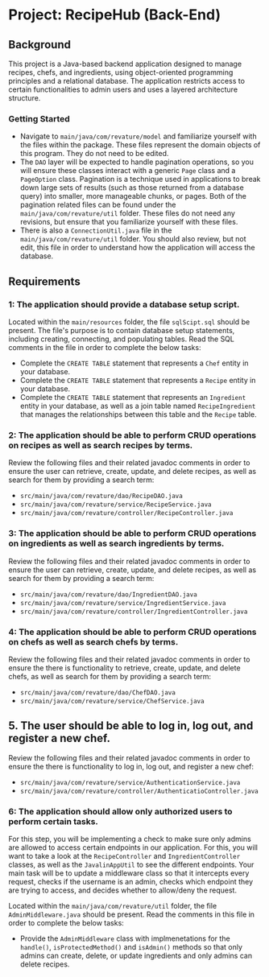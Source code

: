 # Project: RecipeHub (Back-End)

## Background
This project is a Java-based backend application designed to manage recipes, chefs, and ingredients, using object-oriented programming principles and a relational database. The application restricts access to certain functionalities to admin users and uses a layered architecture structure.

### Getting Started
- Navigate to `main/java/com/revature/model` and familiarize yourself with the files within the package. These files represent the domain objects of this program. They do not need to be edited.
- The `DAO` layer will be expected to handle pagination operations, so you will ensure these classes interact with a generic `Page` class and a `PageOption` class. Pagination is a technique used in applications to break down large sets of results (such as those returned from a database query) into smaller, more manageable chunks, or pages. Both of the pagination related files can be found under the `main/java/com/revature/util` folder. These files do not need any revisions, but ensure that you familiarize yourself with these files.
- There is also a `ConnectionUtil.java` file in the `main/java/com/revature/util` folder. You should also review, but not edit, this file in order to understand how the application will access the database.

## Requirements

### 1: The application should provide a database setup script.
Located within the `main/resources` folder, the file `sqlScipt.sql` should be present. The file's purpose is to contain database setup statements, including creating, connecting, and populating tables. Read the SQL comments in the file in order to complete the below tasks:
- Complete the `CREATE TABLE` statement that represents a `Chef` entity in your database.
- Complete the `CREATE TABLE` statement that represents a `Recipe` entity in your database.
- Complete the `CREATE TABLE` statement that represents an `Ingredient` entity in your database, as well as a join table named `RecipeIngredient` that manages the relationships between this table and the `Recipe` table.

### 2: The application should be able to perform CRUD operations on recipes as well as search recipes by terms.
Review the following files and their related javadoc comments in order to ensure the user can retrieve, create, update, and delete recipes, as well as search for them by providing a search term:
- `src/main/java/com/revature/dao/RecipeDAO.java`
- `src/main/java/com/revature/service/RecipeService.java`
- `src/main/java/com/revature/controller/RecipeController.java`

### 3: The application should be able to perform CRUD operations on ingredients as well as search ingredients by terms.
Review the following files and their related javadoc comments in order to ensure the user can retrieve, create, update, and delete recipes, as well as search for them by providing a search term:
- `src/main/java/com/revature/dao/IngredientDAO.java`
- `src/main/java/com/revature/service/IngredientService.java`
- `src/main/java/com/revature/controller/IngredientController.java`

### 4: The application should be able to perform CRUD operations on chefs as well as search chefs by terms.
Review the following files and their related javadoc comments in order to ensure the there is functionality to retrieve, create, update, and delete chefs, as well as search for them by providing a search term:
- `src/main/java/com/revature/dao/ChefDAO.java`
- `src/main/java/com/revature/service/ChefService.java`

## 5. The user should be able to log in, log out, and register a new chef.
Review the following files and their related javadoc comments in order to ensure the there is functionality to log in, log out, and register a new chef:
- `src/main/java/com/revature/service/AuthenticationService.java`
- `src/main/java/com/revature/controller/AuthenticatioController.java`

### 6: The application should allow only authorized users to perform certain tasks.
For this step, you will be implementing a check to make sure only admins are allowed to access certain endpoints in our application. For this, you will want to take a look at the `RecipeController` and `IngredientController` classes, as well as the `JavalinAppUtil` to see the different endpoints. Your main task will be to update a middleware class so that it intercepts every request, checks if the username is an admin, checks which endpoint they are trying to access, and decides whether to allow/deny the request.

Located within the `main/java/com/revature/util` folder, the file `AdminMiddleware.java` should be present. Read the comments in this file in order to complete the below tasks:
- Provide the `AdminMiddleware` class with implmenetations for the `handle()`, `isProtectedMethod()` and `isAdmin()` methods so that only admins can create, delete, or update ingredients and only admins can delete recipes.



